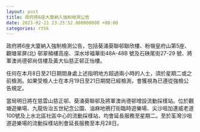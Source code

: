 ```yaml
---
layout: post
title: 政府將6座大廈納入強制檢測公告
date: 2021-02-21 23:25:52.000000000 +08:00
categories: rthk
---
```


政府將6座大廈納入強制檢測公告，包括葵涌葵聯邨聯欣樓、粉嶺皇府山第5座、觀塘翠屏(北) 邨翠楠樓高座、深水埗福華街48A-48B 號及石硤尾街27-29 號、將軍澳尚德邨尚信樓及黃大仙慈正邨正怡樓。

任何在本月8日至21日期間身處上述指明地方超過兩小時的人士，須於星期二或之前檢測。如果受檢人士在本月19日至21日期間已經檢測，會獲視為已遵從強檢公告規定。

當局明日將在慈雲山慈正邨、葵涌葵聯邨及將軍澳尚德邨增設流動採樣站。位於觀塘遊樂場、九龍佐治五世紀念公園、油麻地鴉打街臨時遊樂場、尖沙咀加連威老道100號及上水北區社區中心的流動採樣站，均會延長服務至星期二。至於荃灣沙咀道遊樂場的流動採樣站則會延長服務至本月28日。
